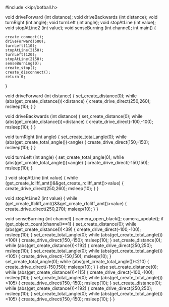 #include <kipr/botball.h>

void driveForward (int distance);
void driveBackwards (int distance);
void turnRight (int angle);
void turnLeft (int angle);
void stopAtLine (int value);
void stopAtLine2 (int value);
void senseBurning (int channel);
int main()
{
   
    create_connect();
    driveForward(500);
    turnLeft(110);
    stopAtLine(2150);
    turnLeft(120);
    stopAtLine(2150);
    senseBurning(0);
    create_stop();
    create_disconnect();
    return 0;
}

void driveForward (int distance)
{
    set_create_distance(0);
    while (abs(get_create_distance())<distance)
    {
        create_drive_direct(250,260);
    	msleep(10);
	}
}

void driveBackwards (int distance)
{
    set_create_distance(0);
    while (abs(get_create_distance())<distance)
    {
        create_drive_direct(-100,-100);
    	msleep(10);
	}
}

void turnRight (int angle)
{
    set_create_total_angle(0);
    while (abs(get_create_total_angle())<angle)
    {
        create_drive_direct(150,-150);
    	msleep(10);
	}
}
        
void turnLeft (int angle)
{
    set_create_total_angle(0);
    while (abs(get_create_total_angle())<angle)
    {
        create_drive_direct(-150,150);
        msleep(10);
    }
    
}
void stopAtLine (int value)
{
    while (get_create_lcliff_amt()&&get_create_rcliff_amt()>value)
    {
        create_drive_direct(250,260);
    	msleep(10);
    }
}
 
void stopAtLine2 (int value)
{
    while (get_create_lfcliff_amt()&&get_create_rfcliff_amt()>value)
    {
        create_drive_direct(250,270);
    	msleep(10);
    }
}

void senseBurning (int channel)
{
    camera_open_black();
    camera_update();
    if (get_object_count(channel)==1)
    {
        set_create_distance(0);
        while (abs(get_create_distance())<39)
    	{
        	create_drive_direct(-100,-100);
    		msleep(10);
		}
        set_create_total_angle(0);
    	while (abs(get_create_total_angle())<100)
    	{
        	create_drive_direct(150,-150);
    		msleep(10);
		}
    	set_create_distance(0);
    	while (abs(get_create_distance())<192)
    	{
        	create_drive_direct(250,250);
    		msleep(10);
		}
    	set_create_total_angle(0);
    	while (abs(get_create_total_angle())<105)
    	{
        	create_drive_direct(-150,150);
        	msleep(10);
    	}
        set_create_total_angle(0);
    	while (abs(get_create_total_angle())<210)
    	{
        	create_drive_direct(-150,150);
        	msleep(10);
    	}
    }
    else
        set_create_distance(0);
    	while (abs(get_create_distance())<115)
    	{
        	create_drive_direct(-100,-100);
    		msleep(10);
		}
    	set_create_total_angle(0);
    	while (abs(get_create_total_angle())<105)
    	{
        	create_drive_direct(150,-150);
    		msleep(10);
		}
        set_create_distance(0);
    	while (abs(get_create_distance())<192)
    	{
        	create_drive_direct(250,250);
    		msleep(10);
		}
     	set_create_total_angle(0);
    	while (abs(get_create_total_angle())<105)
    	{
        	create_drive_direct(150,-150);
    		msleep(10);
		}
	}
